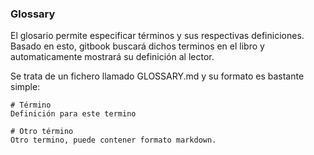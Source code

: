 ### Glossary

El glosario permite especificar términos y sus respectivas definiciones. Basado en esto, gitbook buscará dichos terminos en el libro y automaticamente mostrará su definición al lector.

Se trata de un fichero llamado GLOSSARY.md y su formato es bastante simple:
```
# Término
Definición para este termino

# Otro término
Otro termino, puede contener formato markdown.
```